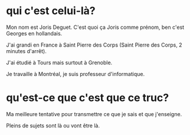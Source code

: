 # qui c'est celui-là?

Mon nom est Joris Deguet. C'est quoi ça Joris comme prénom, ben c'est Georges en hollandais.

J'ai grandi en France à Saint Pierre des Corps (Saint Pierre des Corps, 2 minutes d'arrêt).

J'ai étudié à Tours mais surtout à Grenoble.

Je travaille à Montréal, je suis professeur d'informatique.

# qu'est-ce que c'est que ce truc?

Ma meilleure tentative pour transmettre ce que je sais et que j'enseigne.

Pleins de sujets sont là ou vont être là. 

